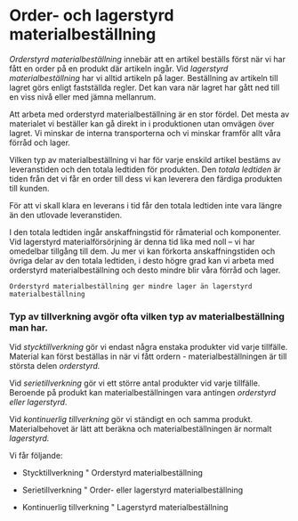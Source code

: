 # Order- och lagerstyrd materialbeställning

_Orderstyrd materialbeställning_ innebär att en artikel beställs först när vi har fått en order på en produkt där artikeln ingår. Vid _lagerstyrd materialbeställning_ har vi alltid artikeln på lager. Beställning av artikeln till lagret görs enligt fastställda regler. Det kan vara när lagret har gått ned till en viss nivå eller med jämna  mellanrum.

Att arbeta med orderstyrd materialbeställning är en stor fördel. Det mesta av materialet vi beställer kan gå direkt in i produktionen utan omvägen över lagret. Vi minskar de interna transporterna och vi minskar framför allt våra förråd och lager.

Vilken typ av materialbeställning vi har för varje enskild artikel bestäms av leveranstiden och den totala ledtiden för produkten. Den _totala ledtiden_ är tiden från det vi får en order till dess vi kan leverera den färdiga produkten till kunden.

För att vi skall klara en leverans i tid får den totala ledtiden inte vara längre än den utlovade leveranstiden.

I den totala ledtiden ingår anskaffningstid för råmaterial och komponenter. Vid lagerstyrd materialförsörjning är denna tid lika med noll – vi har omedelbar tillgång till dem. Ju mer vi kan förkorta anskaffningstiden och övriga delar av den totala ledtiden, i desto högre grad kan vi arbeta med orderstyrd materialbeställning och desto mindre blir våra förråd och lager.

    Orderstyrd materialbeställning ger mindre lager än lagerstyrd materialbeställning

### Typ av tillverkning avgör ofta vilken typ av materialbeställning man har.

Vid _stycktillverkning_ gör vi endast några enstaka produkter vid varje tillfälle. Material kan först beställas in när vi fått ordern - materialbeställningen är till största delen _orderstyrd._

Vid _serietillverkning_ gör vi ett större antal produkter vid varje tillfälle. Beroende på produkt kan materialbeställningen vara antingen _orderstyrd eller lagerstyrd_.

Vid _kontinuerlig tillverkning_ gör vi ständigt en och samma produkt. Materialbehovet är lätt att beräkna och materialbeställningen är normalt _lagerstyrd._

Vi får följande:

- Stycktillverkning " Orderstyrd materialbeställning

- Serietillverkning " Order- eller lagerstyrd  materialbeställning

- Kontinuerlig  tillverkning " Lagerstyrd  materialbeställning
